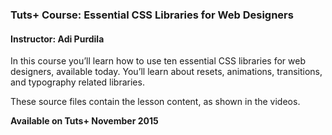### Tuts+ Course: Essential CSS Libraries for Web Designers
#### Instructor: Adi Purdila

In this course you’ll learn how to use ten essential CSS libraries for web designers, available today. You’ll learn about resets, animations, transitions, and typography related libraries.

These source files contain the lesson content, as shown in the videos.

**Available on Tuts+ November 2015**
